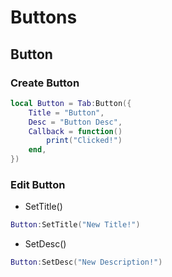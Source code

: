 # Buttons

## Button
### Create Button
```lua
local Button = Tab:Button({
    Title = "Button",
    Desc = "Button Desc",
    Callback = function()
        print("Clicked!")
    end,
})
```

### Edit Button
- SetTitle()
```lua
Button:SetTitle("New Title!")
```
- SetDesc()
```lua
Button:SetDesc("New Description!")
```
